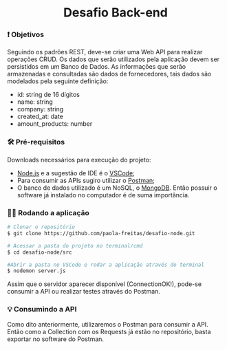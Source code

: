 <h1 align = "center">Desafio Back-end</h1>

### ❗ Objetivos
    
Seguindo os padrões REST, deve-se criar uma Web API para realizar operações CRUD. Os dados que serão utilizados pela aplicação devem ser persistidos em um Banco de Dados. As informações que serão armazenadas e consultadas são dados de fornecedores, tais dados são modelados pela seguinte definição:

- id: string de 16 dígitos
- name: string 
- company: string
- created_at: date
- amount_products: number

### 🛠️ Pré-requisitos

Downloads necessários para execução do projeto:
- [Node.js](https://nodejs.org/en/) e a sugestão de IDE é o [VSCode](https://code.visualstudio.com/);
- Para consumir as APIs sugiro utilizar o [Postman](https://www.postman.com/);
- O banco de dados utilizado é um NoSQL, o [MongoDB](https://www.mongodb.com/). Então possuir o software já instalado no computador é de suma importância.

### 👩‍💻 Rodando a aplicação

```bash
# Clonar o repositório
$ git clone https://github.com/paola-freitas/desafio-node.git

# Acessar a pasta do projeto no terminal/cmd
$ cd desafio-node/src

#Abrir a pasta no VSCode e rodar a aplicação através do terminal
$ nodemon server.js
```
Assim que o servidor aparecer disponível (ConnectionOK!), pode-se consumir a API ou realizar testes através do Postman.

### 💡 Consumindo a API

Como dito anteriormente, utilizaremos o Postman para consumir a API. Então como a Collection com os Requests já estão no repositório, basta exportar no software do Postman.


